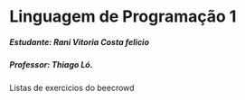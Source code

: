 # Linguagem de Programação 1
##### Estudante: Rani Vitoria Costa felicio
##### Professor: Thiago Ló.

Listas de exercicios do beecrowd
